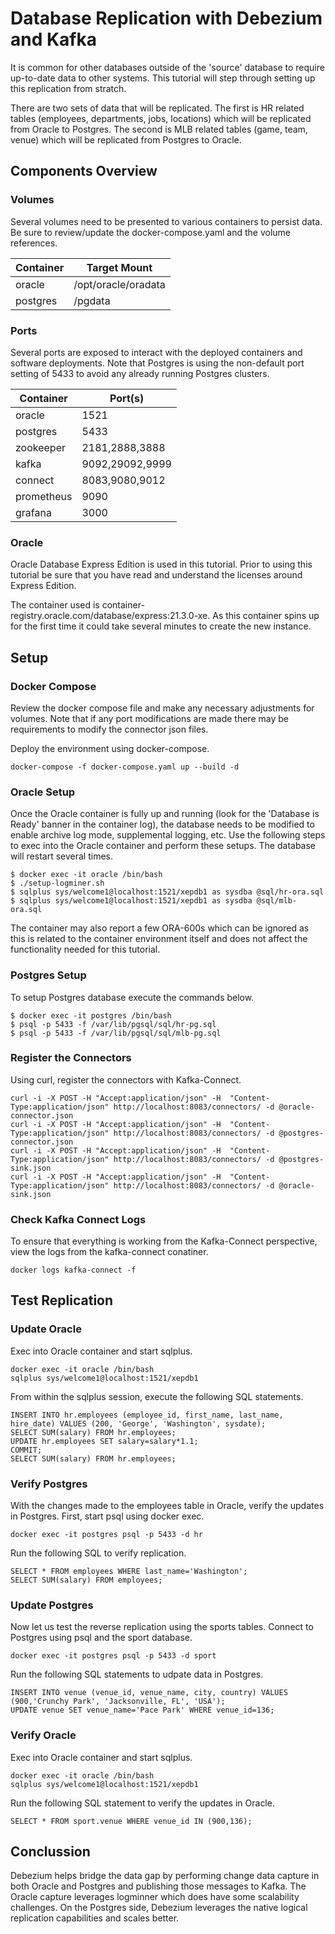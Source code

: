 # Database Replication with Debezium and Kafka
It is common for other databases outside of the 'source' database to require up-to-date data to other systems.  This tutorial will step through setting up this replication from stratch.  

There are two sets of data that will be replicated.  The first is HR related tables (employees, departments, jobs, locations) which will be replicated from Oracle to Postgres.  The second is MLB related tables (game, team, venue) which will be replicated from Postgres to Oracle.

## Components Overview

### Volumes
Several volumes need to be presented to various containers to persist data.  Be sure to review/update the docker-compose.yaml and the volume references.

| Container    | Target Mount         |
|--------------|----------------------|
| oracle       | /opt/oracle/oradata  |
| postgres     | /pgdata              |

### Ports
Several ports are exposed to interact with the deployed containers and software deployments.  Note that Postgres is using the non-default port setting of 5433 to avoid any already running Postgres clusters. 

| Container    | Port(s)         |
|--------------|-----------------|
| oracle       | 1521            |
| postgres     | 5433            |
| zookeeper    | 2181,2888,3888  |
| kafka        | 9092,29092,9999 |
| connect      | 8083,9080,9012  |
| prometheus   | 9090            |
| grafana      | 3000            |

### Oracle
Oracle Database Express Edition is used in this tutorial.  Prior to using this tutorial be sure that you have read and understand the licenses around Express Edition.

The container used is container-registry.oracle.com/database/express:21.3.0-xe.  As this container spins up for the first time it could take several minutes to create the new instance.

## Setup

### Docker Compose
Review the docker compose file and make any necessary adjustments for volumes.  Note that if any port modifications are made there may be requirements to modify the connector json files.

Deploy the environment using docker-compose.

```
docker-compose -f docker-compose.yaml up --build -d
```

### Oracle Setup
Once the Oracle container is fully up and running (look for the 'Database is Ready' banner in the container log), the database needs to be modified to enable archive log mode, supplemental logging, etc.  Use the following steps to exec into the Oracle container and perform these setups.  The database will restart several times.

```
$ docker exec -it oracle /bin/bash
$ ./setup-logminer.sh
$ sqlplus sys/welcome1@localhost:1521/xepdb1 as sysdba @sql/hr-ora.sql
$ sqlplus sys/welcome1@localhost:1521/xepdb1 as sysdba @sql/mlb-ora.sql 
```

The container may also report a few ORA-600s which can be ignored as this is related to the container environment itself and does not affect the functionality needed for this tutorial.

### Postgres Setup
To setup Postgres database execute the commands below.

```
$ docker exec -it postgres /bin/bash
$ psql -p 5433 -f /var/lib/pgsql/sql/hr-pg.sql
$ psql -p 5433 -f /var/lib/pgsql/sql/mlb-pg.sql
```

### Register the Connectors

Using curl, register the connectors with Kafka-Connect.

```
curl -i -X POST -H "Accept:application/json" -H  "Content-Type:application/json" http://localhost:8083/connectors/ -d @oracle-connector.json
curl -i -X POST -H "Accept:application/json" -H  "Content-Type:application/json" http://localhost:8083/connectors/ -d @postgres-connector.json
curl -i -X POST -H "Accept:application/json" -H  "Content-Type:application/json" http://localhost:8083/connectors/ -d @postgres-sink.json
curl -i -X POST -H "Accept:application/json" -H  "Content-Type:application/json" http://localhost:8083/connectors/ -d @oracle-sink.json
```

### Check Kafka Connect Logs
To ensure that everything is working from the Kafka-Connect perspective, view the logs from the kafka-connect conatiner.

```
docker logs kafka-connect -f
```

## Test Replication

### Update Oracle
Exec into Oracle container and start sqlplus.

```
docker exec -it oracle /bin/bash
sqlplus sys/welcome1@localhost:1521/xepdb1
```

From within the sqlplus session, execute the following SQL statements.

```
INSERT INTO hr.employees (employee_id, first_name, last_name, hire_date) VALUES (200, 'George', 'Washington', sysdate);
SELECT SUM(salary) FROM hr.employees;
UPDATE hr.employees SET salary=salary*1.1;
COMMIT;
SELECT SUM(salary) FROM hr.employees;
```

### Verify Postgres
With the changes made to the employees table in Oracle, verify the updates in Postgres.  First, start psql using docker exec.

```
docker exec -it postgres psql -p 5433 -d hr
```

Run the following SQL to verify replication.

```
SELECT * FROM employees WHERE last_name='Washington';
SELECT SUM(salary) FROM employees;
```

### Update Postgres
Now let us test the reverse replication using the sports tables.  Connect to Postgres using psql and the sport database.

```
docker exec -it postgres psql -p 5433 -d sport
```
Run the following SQL statements to udpate data in Postgres.

```
INSERT INTO venue (venue_id, venue_name, city, country) VALUES (900,'Crunchy Park', 'Jacksonville, FL', 'USA');
UPDATE venue SET venue_name='Pace Park' WHERE venue_id=136;
```

### Verify Oracle

Exec into Oracle container and start sqlplus.

```
docker exec -it oracle /bin/bash
sqlplus sys/welcome1@localhost:1521/xepdb1
```
Run the following SQL statement to verify the updates in Oracle.

```
SELECT * FROM sport.venue WHERE venue_id IN (900,136);
```

## Conclussion
Debezium helps bridge the data gap by performing change data capture in both Oracle and Postgres and publishing those messages to Kafka.  The Oracle capture leverages logminner which does have some scalability challenges.  On the Postgres side, Debezium leverages the native logical replication capabilities and scales better.